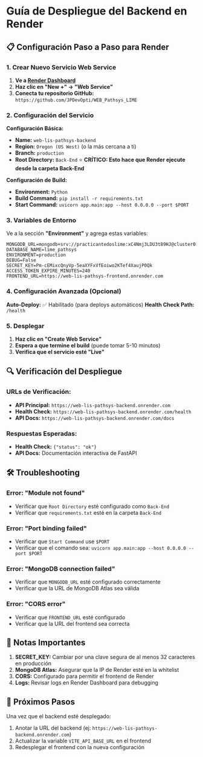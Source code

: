 # Guía de Despliegue del Backend en Render

## 📋 Configuración Paso a Paso para Render

### 1. Crear Nuevo Servicio Web Service

1. **Ve a [Render Dashboard](https://dashboard.render.com)**
2. **Haz clic en "New +" → "Web Service"**
3. **Conecta tu repositorio GitHub:** `https://github.com/JPDevOpti/WEB_Pathsys_LIME`

### 2. Configuración del Servicio

**Configuración Básica:**
- **Name:** `web-lis-pathsys-backend`
- **Region:** `Oregon (US West)` (o la más cercana a ti)
- **Branch:** `production`
- **Root Directory:** `Back-End` ⭐ **CRÍTICO: Esto hace que Render ejecute desde la carpeta Back-End**

**Configuración de Build:**
- **Environment:** `Python`
- **Build Command:** `pip install -r requirements.txt`
- **Start Command:** `uvicorn app.main:app --host 0.0.0.0 --port $PORT`

### 3. Variables de Entorno

Ve a la sección **"Environment"** y agrega estas variables:

```
MONGODB_URL=mongodb+srv://practicantedoslime:xC4Nmj3LDU3t89HJ@cluster0.dujsqez.mongodb.net/
DATABASE_NAME=lime_pathsys
ENVIRONMENT=production
DEBUG=False
SECRET_KEY=Pm-cEMixcQnyVp-5eaXYFxVfEoiwo2KTef4XaujP0Qk
ACCESS_TOKEN_EXPIRE_MINUTES=240
FRONTEND_URL=https://web-lis-pathsys-frontend.onrender.com
```

### 4. Configuración Avanzada (Opcional)

**Auto-Deploy:** ✅ Habilitado (para deploys automáticos)
**Health Check Path:** `/health`

### 5. Desplegar

1. **Haz clic en "Create Web Service"**
2. **Espera a que termine el build** (puede tomar 5-10 minutos)
3. **Verifica que el servicio esté "Live"**

## 🔍 Verificación del Despliegue

### URLs de Verificación:
- **API Principal:** `https://web-lis-pathsys-backend.onrender.com`
- **Health Check:** `https://web-lis-pathsys-backend.onrender.com/health`
- **API Docs:** `https://web-lis-pathsys-backend.onrender.com/docs`

### Respuestas Esperadas:
- **Health Check:** `{"status": "ok"}`
- **API Docs:** Documentación interactiva de FastAPI

## 🛠️ Troubleshooting

### Error: "Module not found"
- Verificar que `Root Directory` esté configurado como `Back-End`
- Verificar que `requirements.txt` esté en la carpeta `Back-End`

### Error: "Port binding failed"
- Verificar que `Start Command` use `$PORT`
- Verificar que el comando sea: `uvicorn app.main:app --host 0.0.0.0 --port $PORT`

### Error: "MongoDB connection failed"
- Verificar que `MONGODB_URL` esté configurado correctamente
- Verificar que la URL de MongoDB Atlas sea válida

### Error: "CORS error"
- Verificar que `FRONTEND_URL` esté configurado
- Verificar que la URL del frontend sea correcta

## 📝 Notas Importantes

1. **SECRET_KEY:** Cambiar por una clave segura de al menos 32 caracteres en producción
2. **MongoDB Atlas:** Asegurar que la IP de Render esté en la whitelist
3. **CORS:** Configurado para permitir el frontend de Render
4. **Logs:** Revisar logs en Render Dashboard para debugging

## 🚀 Próximos Pasos

Una vez que el backend esté desplegado:
1. Anotar la URL del backend (ej: `https://web-lis-pathsys-backend.onrender.com`)
2. Actualizar la variable `VITE_API_BASE_URL` en el frontend
3. Redesplegar el frontend con la nueva configuración
